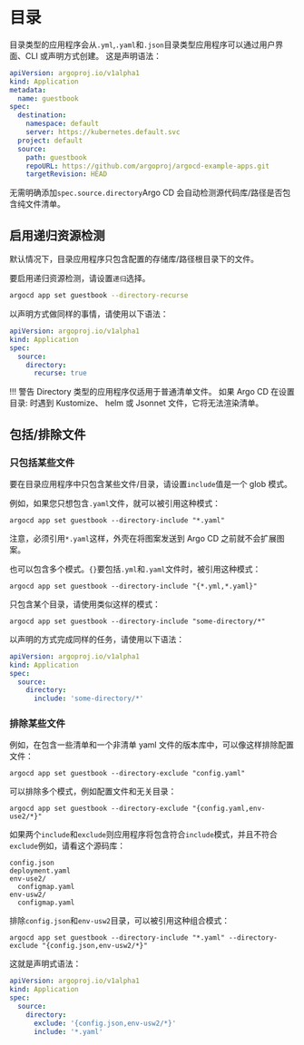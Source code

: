 <!-- TRANSLATED by md-translate -->
<!-- TRANSLATED by md-translate -->

# 目录

目录类型的应用程序会从`.yml`,`.yaml`和`.json`目录类型应用程序可以通过用户界面、CLI 或声明方式创建。 这是声明语法：

```yaml
apiVersion: argoproj.io/v1alpha1
kind: Application
metadata:
  name: guestbook
spec:
  destination:
    namespace: default
    server: https://kubernetes.default.svc
  project: default
  source:
    path: guestbook
    repoURL: https://github.com/argoproj/argocd-example-apps.git
    targetRevision: HEAD
```

无需明确添加`spec.source.directory`Argo CD 会自动检测源代码库/路径是否包含纯文件清单。

## 启用递归资源检测

默认情况下，目录应用程序只包含配置的存储库/路径根目录下的文件。

要启用递归资源检测，请设置`递归`选择。

```bash
argocd app set guestbook --directory-recurse
```

以声明方式做同样的事情，请使用以下语法：

```yaml
apiVersion: argoproj.io/v1alpha1
kind: Application
spec:
  source:
    directory:
      recurse: true
```

!!! 警告 Directory 类型的应用程序仅适用于普通清单文件。 如果 Argo CD 在设置目录: 时遇到 Kustomize、 helm 或 Jsonnet 文件，它将无法渲染清单。

## 包括/排除文件

### 只包括某些文件

要在目录应用程序中只包含某些文件/目录，请设置`include`值是一个 glob 模式。

例如，如果您只想包含`.yaml`文件，就可以被引用这种模式：

```shell
argocd app set guestbook --directory-include "*.yaml"
```

注意，必须引用`*.yaml`这样，外壳在将图案发送到 Argo CD 之前就不会扩展图案。

也可以包含多个模式。`{}`要包括`.yml`和`.yaml`文件时，被引用这种模式：

```shell
argocd app set guestbook --directory-include "{*.yml,*.yaml}"
```

只包含某个目录，请使用类似这样的模式：

```shell
argocd app set guestbook --directory-include "some-directory/*"
```

以声明的方式完成同样的任务，请使用以下语法：

```yaml
apiVersion: argoproj.io/v1alpha1
kind: Application
spec:
  source:
    directory:
      include: 'some-directory/*'
```

### 排除某些文件

例如，在包含一些清单和一个非清单 yaml 文件的版本库中，可以像这样排除配置文件：

```shell
argocd app set guestbook --directory-exclude "config.yaml"
```

可以排除多个模式，例如配置文件和无关目录：

```shell
argocd app set guestbook --directory-exclude "{config.yaml,env-use2/*}"
```

如果两个`include`和`exclude`则应用程序将包含符合`include`模式，并且不符合`exclude`例如，请看这个源码库：

```
config.json
deployment.yaml
env-use2/
  configmap.yaml
env-usw2/
  configmap.yaml
```

排除`config.json`和`env-usw2`目录，可以被引用这种组合模式：

```shell
argocd app set guestbook --directory-include "*.yaml" --directory-exclude "{config.json,env-usw2/*}"
```

这就是声明式语法：

```yaml
apiVersion: argoproj.io/v1alpha1
kind: Application
spec:
  source:
    directory:
      exclude: '{config.json,env-usw2/*}'
      include: '*.yaml'
```
